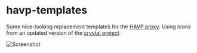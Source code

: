 havp-templates
==============

Some nice-looking replacement templates for the <a href="http://www.server-side.de/">HAVP proxy</a>.
Using icons from an updated version of the <a href="http://commons.wikimedia.org/wiki/Template:Crystal_Project">crystal project</a>.

![Screenshot](https://github.com/x-way/havp-templates/blob/master/screenshot.png)
